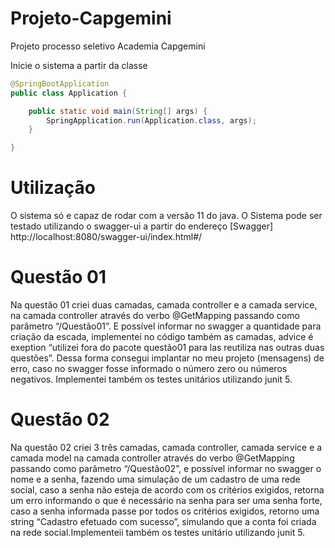 # Projeto-Capgemini
Projeto processo seletivo Academia Capgemini

Inicie o sistema a partir da classe
```java
@SpringBootApplication
public class Application {

    public static void main(String[] args) {
        SpringApplication.run(Application.class, args);
    }

}
```

# Utilização

O sistema só e capaz de rodar com a versão 11 do java.
O Sistema pode ser testado utilizando o swagger-ui a partir do endereço
[Swagger] http://localhost:8080/swagger-ui/index.html#/

# Questão 01

Na questão 01 criei duas camadas, camada controller e a camada service, na camada controller
através do verbo @GetMapping passando como parâmetro “/Questão01”.
E possível informar no swagger a quantidade para criação da escada, implementei no código também as camadas,
advice é exeption “utilizei fora do pacote questão01 para las reutiliza nas outras duas questões”.
Dessa forma consegui implantar no meu projeto (mensagens) de erro, caso no swagger fosse informado o número
zero ou números negativos. Implementei também os testes unitários utilizando junit 5.

# Questão 02

Na questão 02 criei 3 três camadas, camada controller, camada service e a camada model na camada controller
através do verbo @GetMapping passando como parâmetro “/Questão02”, e possível informar no swagger o nome e a
senha, fazendo uma simulação de um cadastro de uma rede social, caso a senha não esteja de acordo com os
critérios exigidos, retorna um erro informando o que é necessário na senha para ser uma senha forte,
caso a senha informada passe por todos os critérios exigidos, retorno uma string “Cadastro efetuado com sucesso”,
simulando que a conta foi criada na rede social.Implementeii também os testes unitário utilizando junit 5.